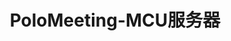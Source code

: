 ﻿---
id: 1758
title: "PoloMeeting-MCU服务器"
weight: 1758
version: "1.31"
updateTime: "2023-09-08T16:13:12"
debName: "http://113.24.212.22:8090/upload/file/mcu-loongarch64.deb"
debSize: "13.7 MB"
command: "/opt/MCU/Run.sh"
compatibility: 3
---